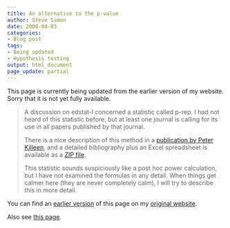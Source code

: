 ```yaml
---
title: An alternative to the p-value
author: Steve Simon
date: 2008-04-03
categories:
- Blog post
tags:
- Being updated
- Hypothesis testing
output: html_document
page_update: partial
---
```

This page is currently being updated from the earlier version of my website. Sorry that it is not yet fully available.

> A discussion on edstat-l concerned a statistic called p-rep. I had not
> heard of this statistic before, but at least one journal is calling
> for its use in all papers published by that journal.
>
> There is a nice description of this method in a [publication by Peter
> Killeen](../category/InterestingArticles.html#aatnst), and a detailed
> bibliography plus an Excel spreadsheet is available as a [ZIP
> file](http://www.asu.edu/clas/psych/research/blab/p-reppack_000.zip).
>
> This statistic sounds suspiciously like a post hoc power calculation,
> but I have not examined the formulas in any detail. When things get
> calmer here (they are never completely calm), I will try to describe
> this in more detail.

You can find an [earlier version][sim1] of this page on my [original website][sim2].

[sim1]: http://www.pmean.com/08/AlternativePvalue.html
[sim2]: http://www.pmean.com/original_site.html

Also see [this page][sim3].

[sim3]: http://www.pmean.com/08a/AlternativePvalue.html
